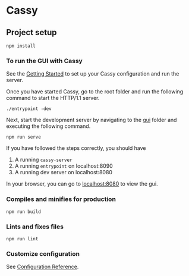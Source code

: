 # Cassy

## Project setup
```
npm install
```

### To run the GUI with Cassy
See the [Getting Started](../docs/getting-started.md) to set up your Cassy configuration and run the server.

Once you have started Cassy, go to the root folder and run the following command to start the HTTP/1.1 server.
```
./entrypoint -dev
```
Next, start the development server by navigating to the [gui](../gui) folder and executing the following command.
```
npm run serve
```
If you have followed the steps correctly, you should have
1) A running `cassy-server`
2) A running `entrypoint` on localhost:8090
3) A running dev server on localhost:8080

In your browser, you can go to [localhost:8080](http://localhost:8080) to view the gui.

### Compiles and minifies for production
```
npm run build
```

### Lints and fixes files
```
npm run lint
```

### Customize configuration
See [Configuration Reference](https://cli.vuejs.org/config/).
